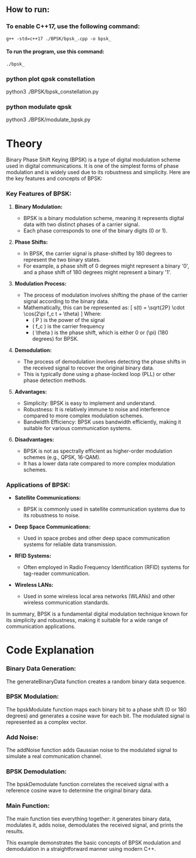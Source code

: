 
## How to run:
### To enable C++17, use the following command:
    g++ -std=c++17 ./BPSK/bpsk_.cpp -o bpsk_
#### To run the program, use this command:
    ./bpsk_

### python plot qpsk constellation
python3 ./BPSK/bpsk_constellation.py

### python modulate qpsk
python3 ./BPSK/modulate_bpsk.py

# Theory
Binary Phase Shift Keying (BPSK) is a type of digital modulation scheme used in digital communications. It is one of the simplest forms of phase modulation and is widely used due to its robustness and simplicity. Here are the key features and concepts of BPSK:

### Key Features of BPSK:

1. **Binary Modulation:**
   - BPSK is a binary modulation scheme, meaning it represents digital data with two distinct phases of a carrier signal.
   - Each phase corresponds to one of the binary digits (0 or 1).

2. **Phase Shifts:**
   - In BPSK, the carrier signal is phase-shifted by 180 degrees to represent the two binary states.
   - For example, a phase shift of 0 degrees might represent a binary '0', and a phase shift of 180 degrees might represent a binary '1'.

3. **Modulation Process:**
   - The process of modulation involves shifting the phase of the carrier signal according to the binary data.
   - Mathematically, this can be represented as:
     \[
     s(t) = \sqrt{2P} \cdot \cos(2\pi f_c t + \theta)
     \]
     Where:
     - \( P \) is the power of the signal
     - \( f_c \) is the carrier frequency
     - \( \theta \) is the phase shift, which is either 0 or \(\pi\) (180 degrees) for BPSK.

4. **Demodulation:**
   - The process of demodulation involves detecting the phase shifts in the received signal to recover the original binary data.
   - This is typically done using a phase-locked loop (PLL) or other phase detection methods.

5. **Advantages:**
   - Simplicity: BPSK is easy to implement and understand.
   - Robustness: It is relatively immune to noise and interference compared to more complex modulation schemes.
   - Bandwidth Efficiency: BPSK uses bandwidth efficiently, making it suitable for various communication systems.

6. **Disadvantages:**
   - BPSK is not as spectrally efficient as higher-order modulation schemes (e.g., QPSK, 16-QAM).
   - It has a lower data rate compared to more complex modulation schemes.

### Applications of BPSK:

- **Satellite Communications:**
  - BPSK is commonly used in satellite communication systems due to its robustness to noise.
  
- **Deep Space Communications:**
  - Used in space probes and other deep space communication systems for reliable data transmission.
  
- **RFID Systems:**
  - Often employed in Radio Frequency Identification (RFID) systems for tag-reader communication.

- **Wireless LANs:**
  - Used in some wireless local area networks (WLANs) and other wireless communication standards.

In summary, BPSK is a fundamental digital modulation technique known for its simplicity and robustness, making it suitable for a wide range of communication applications.

# Code Explanation

### Binary Data Generation:
The generateBinaryData function creates a random binary data sequence.

### BPSK Modulation:
The bpskModulate function maps each binary bit to a phase shift (0 or 180 degrees) and generates a cosine wave for each bit. The modulated signal is represented as a complex vector.

### Add Noise:
The addNoise function adds Gaussian noise to the modulated signal to simulate a real communication channel.

### BPSK Demodulation:
The bpskDemodulate function correlates the received signal with a reference cosine wave to determine the original binary data.

### Main Function:
The main function ties everything together: it generates binary data, modulates it, adds noise, demodulates the received signal, and prints the results.

This example demonstrates the basic concepts of BPSK modulation and demodulation in a straightforward manner using modern C++.